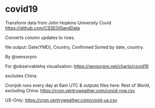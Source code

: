 # covid19
Transform data from John Hopkins University Covid https://github.com/CSSEGISandData

Converts column updates to rows.

file output: Date(YMD), Country, Confirmed
Sorted by date, country.

By @sensorpro

For @observablehq visualisation: 
https://sensorpro.net/charts/covid19

excludes China.

Cronjob runs every day at 6am UTC & outputs files here:
Rest of World, excluding China:
https://cron.ventryweather.com/covid-row.csv

US-Only:
https://cron.ventryweather.com/covid-us.csv

